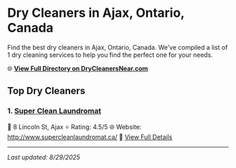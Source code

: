 # Dry Cleaners in Ajax, Ontario, Canada

Find the best dry cleaners in Ajax, Ontario, Canada. We've compiled a list of 1 dry cleaning services to help you find the perfect one for your needs.

🌐 **[View Full Directory on DryCleanersNear.com](https://drycleanersnear.com/city/Canada/Ontario/Ajax)**

## Top Dry Cleaners

### 1. [Super Clean Laundromat](https://drycleanersnear.com/dryCleaner/68a67ed4c2af6b6dc01e938a/super-clean-laundromat)
📍 8 Lincoln St, Ajax
⭐ Rating: 4.5/5
🌐 Website: http://www.supercleanlaundromat.ca/
🔗 [View Full Details](https://drycleanersnear.com/dryCleaner/68a67ed4c2af6b6dc01e938a/super-clean-laundromat)


---

*Last updated: 8/29/2025*
